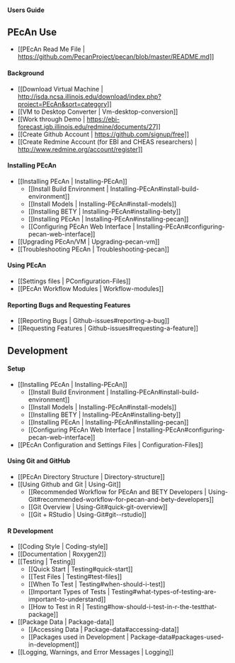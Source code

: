 #### Users Guide

## PEcAn Use
* [[PEcAn Read Me File | https://github.com/PecanProject/pecan/blob/master/README.md]]

#### Background

* [[Download Virtual Machine | http://isda.ncsa.illinois.edu/download/index.php?project=PEcAn&sort=category]]
* [[VM to Desktop Converter | Vm-desktop-conversion]]
* [[Work through Demo | https://ebi-forecast.igb.illinois.edu/redmine/documents/27]]
* [[Create Github Account | https://github.com/signup/free]]
* [[Create Redmine Account (for EBI and CHEAS researchers) | http://www.redmine.org/account/register]]

#### Installing PEcAn

* [[Installing PEcAn | Installing-PEcAn]]
  * [[Install Build Environment | Installing-PEcAn#install-build-environment]]
  * [[Install Models | Installing-PEcAn#install-models]]
  * [[Installing BETY | Installing-PEcAn#installing-bety]]
  * [[Installing PEcAn | Installing-PEcAn#installing-pecan]]
  * [[Configuring PEcAn Web Interface | Installing-PEcAn#configuring-pecan-web-interface]]
* [[Upgrading PEcAn/VM | Upgrading-pecan-vm]]
* [[Troubleshooting PEcAn | Troubleshooting-pecan]]

#### Using PEcAn 

* [[Settings files |  PConfiguration-Files]]
* [[PEcAn Workflow Modules | Workflow-modules]]


#### Reporting Bugs and Requesting Features

* [[Reporting Bugs | Github-issues#reporting-a-bug]]
* [[Requesting Features | Github-issues#requesting-a-feature]]

## Development

#### Setup
* [[Installing PEcAn | Installing-PEcAn]]
  * [[Install Build Environment | Installing-PEcAn#install-build-environment]]
  * [[Install Models | Installing-PEcAn#install-models]]
  * [[Installing BETY | Installing-PEcAn#installing-bety]]
  * [[Installing PEcAn | Installing-PEcAn#installing-pecan]]
  * [[Configuring PEcAn Web Interface | Installing-PEcAn#configuring-pecan-web-interface]]
* [[PEcAn Configuration and Settings Files | Configuration-Files]]

#### Using Git and GitHub
* [[PEcAn Directory Structure | Directory-structure]]
* [[Using Github and Git | Using-Git]]
  * [[Recommended Workflow for PEcAn and BETY Developers | Using-Git#recommended-workflow-for-pecan-and-bety-developers]]
  * [[Git Overview | Using-Git#quick-git-overview]]
  * [[Git + RStudio | Using-Git#git--rstudio]]

#### R Development

* [[Coding Style | Coding-style]]
* [[Documentation | Roxygen2]]
* [[Testing | Testing]]
  * [[Quick Start | Testing#quick-start]]
  * [[Test Files | Testing#test-files]]
  * [[When To Test | Testing#when-should-i-test]]
  * [[Important Types of Tests | Testing#what-types-of-testing-are-important-to-understand]]
  * [[How to Test in R | Testing#how-should-i-test-in-r-the-testthat-package]]
* [[Package Data | Package-data]]
  * [[Accessing Data | Package-data#accessing-data]]
  * [[Packages used in Development | Package-data#packages-used-in-development]]
* [[Logging, Warnings, and Error Messages | Logging]]

